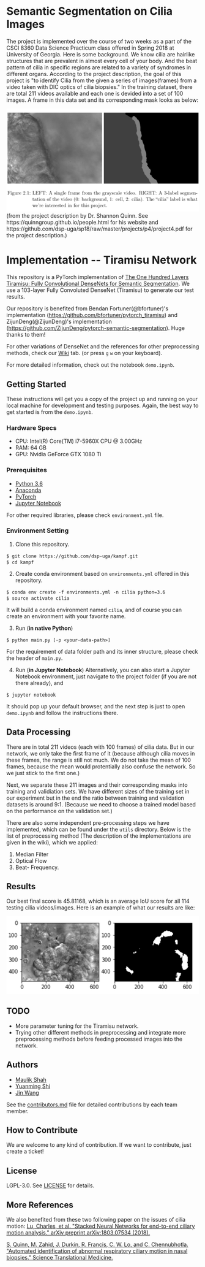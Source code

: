# Semantic Segmentation on Cilia Images 

The project is implemented over the course of two weeks as a part of the CSCI 8360 Data Science Practicum class offered in Spring 2018 at University of Georgia. Here is some background. We know cilia are hairlike structures that are prevalent in almost every cell of your body. And the beat pattern of cilia in specific regions are related to a variety of syndromes in different organs. According to the project description, the goal of this project is "to identify Cilia from the given a series of images(frames) from a video taken with DIC optics of cilia biopsies." In the training dataset, there are total 211 videos available and each one is devided into a set of 100 images. A frame in this data set and its corresponding mask looks as below:


<img src="media/cilia.png" width="800" class="center">
(from the project description by Dr. Shannon Quinn. See https://quinngroup.github.io/people.html for his website and https://github.com/dsp-uga/sp18/raw/master/projects/p4/project4.pdf for the project description.)

# Implementation -- Tiramisu Network
This repository is a PyTorch implementation of [The One Hundred Layers Tiramisu: Fully Convolutional DenseNets for Semantic Segmentation](https://arxiv.org/pdf/1611.09326.pdf). We use a 103-layer Fully Convoluted DenseNet (Tiramisu) to generate our test results.

Our repository is benefited from Bendan Fortuner(@bfortuner)'s implementation (https://github.com/bfortuner/pytorch_tiramisu) and ZijunDeng(@ZijunDeng)'s implementation (https://github.com/ZijunDeng/pytorch-semantic-segmentation). Huge thanks to them!

For other variations of DenseNet and the references for other preprocessing methods, check our [Wiki](https://github.com/dsp-uga/kampf/wiki) tab. (or press `g` `w` on your keyboard).

For more detailed information, check out the notebook `demo.ipynb`.

## Getting Started

These instructions will get you a copy of the project up and running on your local machine for development and testing purposes. Again, the best way to get started is from the `demo.ipynb`.

### Hardware Specs
- CPU: Intel(R) Core(TM) i7-5960X CPU @ 3.00GHz
- RAM: 64 GB
- GPU: Nvidia GeForce GTX 1080 Ti

### Prerequisites

- [Python 3.6](https://www.python.org/downloads/release/python-360/)
- [Anaconda](https://www.anaconda.com/)
- [PyTorch](http://pytorch.org/docs/master/)
- [Jupyter Notebook](http://jupyter.org/)

For other required libraries, please check `environment.yml` file.

### Environment Setting

1. Clone this repository.
```
$ git clone https://github.com/dsp-uga/kampf.git
$ cd kampf
```

2. Create conda environment based on `environments.yml` offered in this repository.
```
$ conda env create -f environments.yml -n cilia python=3.6
$ source activate cilia
```
It will build a conda environment named `cilia`, and of course you can create an environment with your favorite name.

3. Run (**in native Python**)
```
$ python main.py [-p <your-data-path>]
```
For the requirement of data folder path and its inner structure, please check the header of `main.py`.

4. Run (**in Jupyter Notebook**)
Alternatively, you can also start a Jupyter Notebook environment, just navigate to the project folder (if you are not there already), and
```
$ jupyter notebook
```
It should pop up your default browser, and the next step is just to open `demo.ipynb` and follow the instructions there.

## Data Processing
There are in total 211 videos (each with 100 frames) of cilia data. But in our network, we only take the first frame of it (because although cilia moves in these frames, the range is still not much. We do not take the mean of 100 frames, because the mean would protentially also confuse the network. So we just stick to the first one.)

Next, we separate these 211 images and their corresponding masks into training and validiation sets. We have different sizes of the training set in our experiment but in the end the ratio between training and validation datasets is around 9:1. (Because we need to choose a trained model based on the performance on the validation set.)

There are also some independent pre-processing steps we have implemented, which can be found under the `utils` directory. Below is the list of preprocessing method (The description of the implementations are given in the wiki), which we applied:
 1. Median Filter
 2. Optical Flow
 3. Beat- Frequency.

## Results
Our best final score is 45.81168, which is an average IoU score for all 114 testing cilia videos/images. Here is an example of what our results are like:

<img src="media/result1.png">

## TODO
- More parameter tuning for the Tiramisu network.
- Trying other different methods in preprocessing and integrate more preprocessing methods before feeding processed images into the network.


## Authors
- [Maulik Shah](https://github.com/mauliknshah)
- [Yuanming Shi](https://github.com/whusym)
- [Jin Wang](https://github.com/SundayWang)

See the [contributors.md](https://github.com/dsp-uga/kampf/blob/master/contributors.md) file for detailed contributions by each team member.

## How to Contribute
We are welcome to any kind of contribution. If we want to contribute, just create a ticket!

## License
LGPL-3.0. See [LICENSE](https://github.com/dsp-uga/kampf/blob/master/LICENSE) for details.

## More References
We also benefited from these two following paper on the issues of cilia motion:
[Lu, Charles, et al. "Stacked Neural Networks for end-to-end ciliary motion analysis." arXiv preprint arXiv:1803.07534 (2018).](https://arxiv.org/abs/1803.07534)


[S. Quinn, M. Zahid, J. Durkin, R. Francis, C. W. Lo, and C. Chennubhotla. "Automated identification of abnormal respiratory ciliary motion in nasal biopsies." Science Translational Medicine.](http://stm.sciencemag.org/content/7/299/299ra124)
